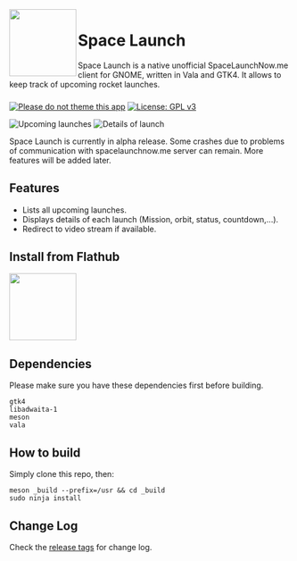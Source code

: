 <img align="left" style="vertical-align: middle" width="120" height="120" src="src/icons/io.gitlab.elescoute.spacelaunch.png">

# Space Launch

Space Launch is a native unofficial SpaceLaunchNow.me client for GNOME, written in Vala and GTK4. It allows to keep track of upcoming rocket launches.

### 

[![Please do not theme this app](https://stopthemingmy.app/badge.svg)](https://stopthemingmy.app)
[![License: GPL v3](https://img.shields.io/badge/License-GPL%20v3-blue.svg)](http://www.gnu.org/licenses/gpl-3.0)

![Upcoming launches](./data/appdata/screenshot01.png)
![Details of launch](./data/appdata/screenshot05.png)

Space Launch is currently in alpha release. Some crashes due to problems of communication with spacelaunchnow.me server can remain. More features will be added later.

## Features

* Lists all upcoming launches.
* Displays details of each launch (Mission, orbit, status, countdown,...).
* Redirect to video stream if available.

## Install from Flathub

<a href="https://flathub.org/apps/details/io.gitlab.elescoute.spacelaunch">
<img src="https://flathub.org/assets/badges/flathub-badge-en.png" width="120"/></a>

## Dependencies

Please make sure you have these dependencies first before building.

```
gtk4
libadwaita-1
meson
vala
```

## How to build

Simply clone this repo, then:

```
meson _build --prefix=/usr && cd _build
sudo ninja install
```

## Change Log

Check the [release tags](https://gitlab.com/elescoute/spacelaunch/-/tags) for change log.
